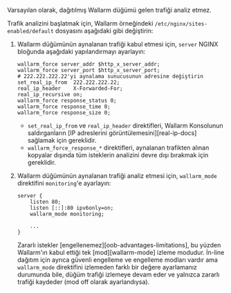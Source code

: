 Varsayılan olarak, dağıtılmış Wallarm düğümü gelen trafiği analiz etmez.

Trafik analizini başlatmak için, Wallarm örneğindeki `/etc/nginx/sites-enabled/default` dosyasını aşağıdaki gibi değiştirin:

1. Wallarm düğümünün aynalanan trafiği kabul etmesi için, `server` NGINX bloğunda aşağıdaki yapılandırmayı ayarlayın:

    ```
    wallarm_force server_addr $http_x_server_addr;
    wallarm_force server_port $http_x_server_port;
    # 222.222.222.22'yi aynalama sunucusunun adresine değiştirin
    set_real_ip_from  222.222.222.22;
    real_ip_header    X-Forwarded-For;
    real_ip_recursive on;
    wallarm_force response_status 0;
    wallarm_force response_time 0;
    wallarm_force response_size 0;
    ```

    * `set_real_ip_from` ve `real_ip_header` direktifleri, Wallarm Konsolunun saldırganların [IP adreslerini görüntülemesini][real-ip-docs] sağlamak için gereklidir.
    * `wallarm_force_response_*` direktifleri, aynalanan trafikten alınan kopyalar dışında tüm isteklerin analizini devre dışı bırakmak için gereklidir.
1. Wallarm düğümünün aynalanan trafiği analiz etmesi için, `wallarm_mode` direktifini `monitoring`'e ayarlayın:
 
    ```
    server {
        listen 80;
        listen [::]:80 ipv6only=on;
        wallarm_mode monitoring;

        ...
    }
    ```

    Zararlı istekler [engellenemez][oob-advantages-limitations], bu yüzden Wallarm'ın kabul ettiği tek [mod][wallarm-mode] izleme modudur. İn-line dağıtım için ayrıca güvenli engelleme ve engelleme modları vardır ama `wallarm_mode` direktifini izlemeden farklı bir değere ayarlamanız durumunda bile, düğüm trafiği izlemeye devam eder ve yalnızca zararlı trafiği kaydeder (mod off olarak ayarlandıysa).